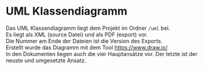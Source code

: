 # UML Klassendiagramm

Das UML Klassendiagramm liegt dem Projekt im Ordner `/uml` bei.  
Es liegt als XML (source Datei) und als PDF (export) vor.  
Die Nummer am Ende der Dateien ist die Version des Exports.  
Erstellt wurde das Diagramm mit dem Tool https://www.draw.io/  
In den Dokumenten liegen auch die vier Hauptansätze vor. Der letzte ist der neuste und
umgesetzte Ansatz.
